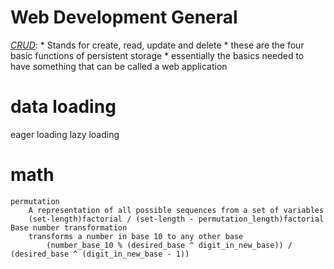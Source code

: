 

# Web Development General 

*[CRUD](http://en.wikipedia.org/wiki/Create,_read,_update_and_delete)*: 
	* Stands for create, read, update and delete 
		* these are the four basic functions of persistent storage 
	* essentially the basics needed to have something that can be called a web application 
	
#  data loading 
eager loading
lazy loading

# math 
	permutation 
		A representation of all possible sequences from a set of variables
		(set-length)factorial / (set-length - permutation_length)factorial
	Base number transformation
		transforms a number in base 10 to any other base 
			(number_base_10 % (desired_base ^ digit_in_new_base)) / (desired_base ^ (digit_in_new_base - 1))
